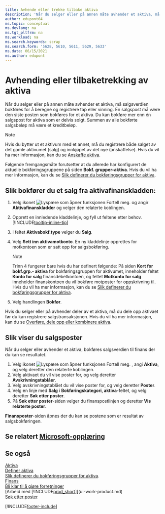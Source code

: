 ```yaml
---
title: Avhende eller trekke tilbake aktiva
description: 'Når du selger eller på annen måte avhender et aktiva, må salgsverdien bokføres for å beregne og registrere tap eller vinning.'
author: edupont04
ms.topic: conceptual
ms.devlang: na
ms.tgt_pltfrm: na
ms.workload: na
ms.search.keywords: scrap
ms.search.form: '5628, 5610, 5611, 5629, 5633'
ms.date: 06/15/2021
ms.author: edupont
---
```

# <a name="dispose-of-or-retire-fixed-assets"></a><a name="dispose-of-or-retire-fixed-assets"></a>Avhending eller tilbaketrekking av aktiva

Når du selger eller på annen måte avhender et aktiva, må salgsverdien bokføres for å beregne og registrere tap eller vinning. En salgspost må være den siste posten som bokføres for et aktiva. Du kan bokføre mer enn én salgspost for aktiva som er delvis solgt. Summen av alle bokførte salgsbeløp må være et kreditbeløp.  

> [!NOTE]  
> Hvis du bytter ut et aktivum med et annet, må du registrere både salget av det gamle aktivumet (salg) og innkjøpet av det nye (anskaffelse). Hvis du vil ha mer informasjon, kan du se [Anskaffe aktiva](fa-how-acquire.md).  

Følgende fremgangsmåte forutsetter at du allerede har konfigurert de aktuelle bokføringsgruppene på siden **Bokf. grupper-aktiva**. Hvis du vil ha mer informasjon, kan du se [Slik definerer du bokføringsgrupper for aktiva](fa-how-setup-general.md#to-set-up-fixed-asset-posting-groups).  

## <a name="to-post-a-disposal-from-the-fixed-asset-gl-journal"></a><a name="to-post-a-disposal-from-the-fixed-asset-gl-journal"></a>Slik bokfører du et salg fra aktivafinanskladden:

1. Velg ikonet ![Lyspære som åpner funksjonen Fortell meg.](media/ui-search/search_small.png "Fortell hva du vil gjøre") og angir **Aktivafinanskladder** og velger den relaterte koblingen.  
2. Opprett en innledende kladdelinje, og fyll ut feltene etter behov. [!INCLUDE[tooltip-inline-tip](includes/tooltip-inline-tip_md.md)]  
3. I feltet **Aktivabokf.type** velger du **Salg**.  
4. Velg **Sett inn aktivamotkonto**. En ny kladdelinje opprettes for motkontoen som er satt opp for salgsbokføring.  

    > [!NOTE]  
    >  Trinn 4 fungerer bare hvis du har definert følgende: På siden **Kort for bokf.grp.- aktiva** for bokføringsgruppen for aktivumet, inneholder feltet **Konto for salg** finansdebetkontoen, og feltet **Motkonto for salg** inneholder finanskontoen du vil bokføre motposter for oppskrivning til. Hvis du vil ha mer informasjon, kan du se [Slik definerer du bokføringsgrupper for aktiva](fa-how-setup-general.md#to-set-up-fixed-asset-posting-groups).  
5. Velg handlingen **Bokfør**.  

Hvis du selger eller på avhender deler av et aktiva, må du dele opp aktivaet før du kan registrere salgstransaksjonen. Hvis du vil ha mer informasjon, kan du se [Overføre, dele opp eller kombinere aktiva](fa-how-trans-split-combine.md).  

## <a name="to-view-disposal-ledger-entries"></a><a name="to-view-disposal-ledger-entries"></a>Slik viser du salgsposter

Når du selger eller avhender et aktiva, bokføres salgsverdien til finans der du kan se resultatet.  

1. Velg ikonet ![Lyspære som åpner funksjonen Fortell meg.](media/ui-search/search_small.png "Fortell hva du vil gjøre") , angi **Aktiva**, og velg deretter den relaterte koblingen.  
2. Velg aktivaet du vil vise poster for, og velg deretter **Avskrivningstablåer**.  
3. Velg avskrivningstablået du vil vise poster for, og velg deretter **Poster**.  
4. Velg en linje med **Salg** i **Bokføringskategori, aktiva**-feltet, og velg deretter **Søk etter poster**.  
5. På **Søk etter poster**-siden velger du finanspostlinjen og deretter **Vis relaterte poster**.  

**Finansposter**-siden åpnes der du kan se postene som er resultat av salgsbokføringen.  

## <a name="see-related-microsoft-training"></a><a name="see-related-microsoft-training"></a>Se relatert [Microsoft-opplæring](/training/modules/dispose-fixed-assets/)

## <a name="see-also"></a><a name="see-also"></a>Se også

[Aktiva](fa-manage.md)  
[Definer aktiva](fa-setup.md)  
[Slik definerer du bokføringsgrupper for aktiva](fa-how-setup-general.md#to-set-up-fixed-asset-posting-groups).  
[Finans](finance.md)  
[Bli klar til å gjøre forretninger](ui-get-ready-business.md)  
[Arbeid med [!INCLUDE[prod_short](includes/prod_short.md)]](ui-work-product.md)  
[Søk etter poster](ui-find-entries.md)  


[!INCLUDE[footer-include](includes/footer-banner.md)]
